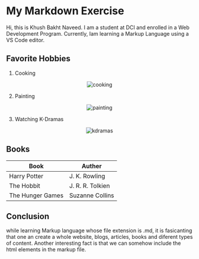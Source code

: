 # My Markdown Exercise

 Hi, this is Khush Bakht Naveed. I am a student at DCI and enrolled in a Web Development Program. Currently, Iam learning a Markup Language using a VS Code editor.

## Favorite Hobbies

1. Cooking

<center>

![cooking](https://encrypted-tbn0.gstatic.com/images?q=tbn:ANd9GcQsZjjTzG-KUbSY0NQkDgwOanbqtHQjQ1_Llg&s)

</center>

2. Painting

<center>

![painting](https://encrypted-tbn0.gstatic.com/images?q=tbn:ANd9GcS-LSm9YWGWjR6Y2s6T_pQh8T3znrLByfvtGg&s)

</center>

3. Watching K-Dramas

<center>

![kdramas](https://render.fineartamerica.com/images/rendered/small/greeting-card/images/artworkimages/medium/3/kdrama-binge-watching-korean-drama-therapy-kpop-k-pop-toms-tee-store-transparent.png?transparent=1&targetx=25&targety=80&imagewidth=450&imageheight=540&modelwidth=500&modelheight=700&backgroundcolor=ffffff&orientation=1&producttype=greetingcard&imageid=34944065)

</center>

## Books

| Book | Auther |
| ----------- | ----------- |
| Harry Potter | J. K. Rowling|
| The Hobbit | J. R. R. Tolkien |
| The Hunger Games | Suzanne Collins |

## Conclusion

while learning Markup language whose file extension is .md, it is fasicanting that one an create a whole website, blogs, articles, books and diferent types of content. Another interesting fact is that we can somehow include the html elements in the markup file.